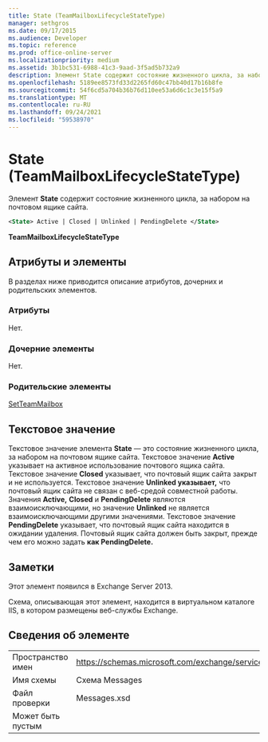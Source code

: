 ```yaml
---
title: State (TeamMailboxLifecycleStateType)
manager: sethgros
ms.date: 09/17/2015
ms.audience: Developer
ms.topic: reference
ms.prod: office-online-server
ms.localizationpriority: medium
ms.assetid: 3b1bc531-6988-41c3-9aad-3f5ad5b732a9
description: Элемент State содержит состояние жизненного цикла, за набором на почтовом ящике сайта.
ms.openlocfilehash: 5189ee8573fd33d2265fd60c47bb40d17b16b8fe
ms.sourcegitcommit: 54f6cd5a704b36b76d110ee53a6d6c1c3e15f5a9
ms.translationtype: MT
ms.contentlocale: ru-RU
ms.lasthandoff: 09/24/2021
ms.locfileid: "59538970"
---
```

# <a name="state-teammailboxlifecyclestatetype"></a>State (TeamMailboxLifecycleStateType)

Элемент **State** содержит состояние жизненного цикла, за набором на почтовом ящике сайта. 
  
```XML
<State> Active | Closed | Unlinked | PendingDelete </State>
```

**TeamMailboxLifecycleStateType**

## <a name="attributes-and-elements"></a>Атрибуты и элементы

В разделах ниже приводится описание атрибутов, дочерних и родительских элементов.
  
### <a name="attributes"></a>Атрибуты

Нет.
  
### <a name="child-elements"></a>Дочерние элементы

Нет.
  
### <a name="parent-elements"></a>Родительские элементы

[SetTeamMailbox](setteammailbox.md)
  
## <a name="text-value"></a>Текстовое значение

Текстовое значение элемента **State** — это состояние жизненного цикла, за набором на почтовом ящике сайта. Текстовое значение **Active** указывает на активное использование почтового ящика сайта. Текстовое значение **Closed** указывает, что почтовый ящик сайта закрыт и не используется. Текстовое значение **Unlinked указывает,** что почтовый ящик сайта не связан с веб-средой совместной работы. Значения **Active,** **Closed** и **PendingDelete** являются взаимоисключающими, но значение **Unlinked** не является взаимоисключающими другими значениями. Текстовое значение **PendingDelete** указывает, что почтовый ящик сайта находится в ожидании удаления. Почтовый ящик сайта должен быть закрыт, прежде чем его можно задать **как PendingDelete.**
  
## <a name="remarks"></a>Заметки

Этот элемент появился в Exchange Server 2013.
  
Схема, описывающая этот элемент, находится в виртуальном каталоге IIS, в котором размещены веб-службы Exchange.
  
## <a name="element-information"></a>Сведения об элементе

|||
|:-----|:-----|
|Пространство имен  <br/> |https://schemas.microsoft.com/exchange/services/2006/messages  <br/> |
|Имя схемы  <br/> |Схема Messages  <br/> |
|Файл проверки  <br/> |Messages.xsd  <br/> |
|Может быть пустым  <br/> ||
   

